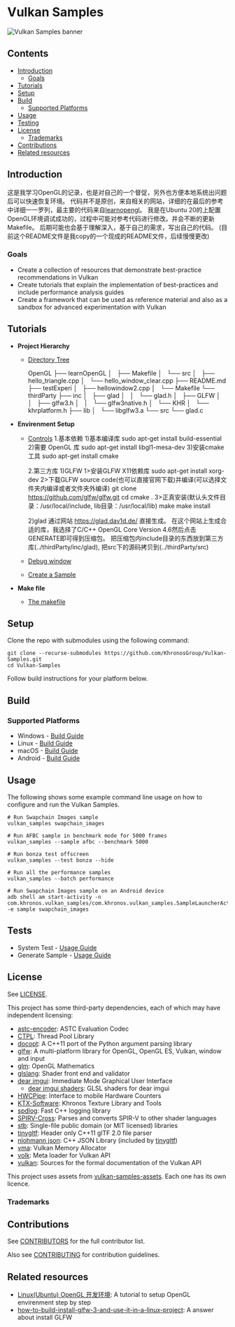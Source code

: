 <!--
- Copyright (c) 2019-2020, Yesir-Lincoln and Contributors
-
- SPDX-License-Identifier: Apache-2.0
-
- Licensed under the Apache License, Version 2.0 the "License";
- you may not use this file except in compliance with the License.
- You may obtain a copy of the License at
-
-     http://www.apache.org/licenses/LICENSE-2.0
-
- Unless required by applicable law or agreed to in writing, software
- distributed under the License is distributed on an "AS IS" BASIS,
- WITHOUT WARRANTIES OR CONDITIONS OF ANY KIND, either express or implied.
- See the License for the specific language governing permissions and
- limitations under the License.
-
-->

# Vulkan Samples <!-- omit in toc -->

![Vulkan Samples banner](banner.jpg)

## Contents <!-- omit in toc -->

- [Introduction](#introduction)
  - [Goals](#goals)
- [Tutorials](#tutorials)
- [Setup](#setup)
- [Build](#build)
  - [Supported Platforms](#supported-platforms)
- [Usage](#usage)
- [Testing](#tests)
- [License](#license)
  - [Trademarks](#trademarks)
- [Contributions](#contributions)
- [Related resources](#related-resources)

## Introduction

这是我学习OpenGL的记录，也是对自己的一个督促，另外也方便本地系统出问题后可以快速恢复环境。
代码并不是原创，来自相关的网站，详细的在最后的参考中详细一一罗列，最主要的代码来自[learnopengl](https://learnopengl.com)。
我是在Ubuntu 20的上配置OpenGL环境调试成功的，过程中可能对参考代码进行修改。并会不断的更新Makefile。
后期可能也会基于理解深入，基于自己的需求，写出自己的代码。
(目前这个README文件是我copy的一个现成的README文件，后续慢慢更改)

### Goals
- Create a collection of resources that demonstrate best-practice recommendations in Vulkan
- Create tutorials that explain the implementation of best-practices and include performance analysis guides
- Create a framework that can be used as reference material and also as a sandbox for advanced experimentation with Vulkan

## Tutorials
- **Project Hierarchy**

  - [Directory Tree](./docs/)
  
    OpenGL
    ├── learnOpenGL
    │   ├── Makefile
    │   └── src
    │       ├── hello_triangle.cpp
    │       └── hello_window_clear.cpp
    ├── README.md
    ├── testExperi
    │   ├── hellowindow2.cpp
    │   └── Makefile
    └── thirdParty
        ├── inc
        │   ├── glad
        │   │   └── glad.h
        │   ├── GLFW
        │   │   ├── glfw3.h
        │   │   └── glfw3native.h
        │   └── KHR
        │       └── khrplatform.h
        ├── lib
        │   └── libglfw3.a
        └── src
            └── glad.c


- **Envirenment Setup**
  - [Controls](./docs/misc.md#controls)
    1.基本依赖
    1)基本编译库
    sudo apt-get install build-essential
    2)需要 OpenGL 库
    sudo apt-get install libgl1-mesa-dev
    3)安装cmake工具
    sudo apt-get install cmake

    2.第三方库
    1)GLFW
    1>安装GLFW X11依赖库
    sudo apt-get install xorg-dev 
    2>下载GLFW source code(也可以直接官网下载)并编译(可以选择文件夹内编译或者文件夹外编译)
    git clone https://github.com/glfw/glfw.git
    cd <glfw-root-dir>
    cmake .
    3>正真安装(默认头文件目录：/usr/local/include, lib目录：/usr/local/lib)
    make
    make install

    2)glad
    通过网站 https://glad.dav1d.de/ 直接生成。
    在这个网站上生成合适的库，我选择了C/C++ OpenGL Core Version 4.6然后点击GENERATE即可得到压缩包。
    把压缩包内include目录的东西放到第三方库(../thirdParty/inc/glad), 把src下的源码拷贝到(../thirdParty/src)
  - [Debug window](./docs/misc.md#debug-window)
  - [Create a Sample](./docs/create_sample.md)
- **Make file**  
  - [The makefile](./Makefile)


## Setup

Clone the repo with submodules using the following command:

```
git clone --recurse-submodules https://github.com/KhronosGroup/Vulkan-Samples.git
cd Vulkan-Samples
```

Follow build instructions for your platform below.

## Build

### Supported Platforms
- Windows - [Build Guide](./docs/build.md#windows "Windows Build Guide")
- Linux - [Build Guide](./docs/build.md#linux "Linux Build Guide")
- macOS - [Build Guide](./docs/build.md#macos "macOS Build Guide")
- Android - [Build Guide](./docs/build.md#android "Android Build Guide")

## Usage

The following shows some example command line usage on how to configure and run the Vulkan Samples.

```
# Run Swapchain Images sample
vulkan_samples swapchain_images

# Run AFBC sample in benchmark mode for 5000 frames
vulkan_samples --sample afbc --benchmark 5000

# Run bonza test offscreen
vulkan_samples --test bonza --hide

# Run all the performance samples
vulkan_samples --batch performance

# Run Swapchain Images sample on an Android device
adb shell am start-activity -n com.khronos.vulkan_samples/com.khronos.vulkan_samples.SampleLauncherActivity -e sample swapchain_images
```

## Tests

- System Test - [Usage Guide](docs/testing.md#system-test "System Test Guide")
- Generate Sample - [Usage Guide](docs/testing.md#generate-sample-test "Generate Sample Test Guide")


## License

See [LICENSE](LICENSE).

This project has some third-party dependencies, each of which may have independent licensing:

- [astc-encoder](https://github.com/ARM-software/astc-encoder): ASTC Evaluation Codec
- [CTPL](https://github.com/vit-vit/CTPL): Thread Pool Library
- [docopt](https://github.com/docopt/docopt.cpp): A C++11 port of the Python argument parsing library
- [glfw](https://github.com/glfw/glfw): A multi-platform library for OpenGL, OpenGL ES, Vulkan, window and input
- [glm](https://github.com/g-truc/glm): OpenGL Mathematics
- [glslang](https://github.com/KhronosGroup/glslang): Shader front end and validator
- [dear imgui](https://github.com/ocornut/imgui): Immediate Mode Graphical User Interface
  - [dear imgui shaders](https://github.com/SaschaWillems/Vulkan/tree/master/data/shaders/imgui): GLSL shaders for dear imgui
- [HWCPipe](https://github.com/ARM-software/HWCPipe): Interface to mobile Hardware Counters
- [KTX-Software](https://github.com/KhronosGroup/KTX-Software): Khronos Texture Library and Tools
- [spdlog](https://github.com/gabime/spdlog): Fast C++ logging library
- [SPIRV-Cross](https://github.com/KhronosGroup/SPIRV-Cross): Parses and converts SPIR-V to other shader languages
- [stb](https://github.com/nothings/stb): Single-file public domain (or MIT licensed) libraries
- [tinygltf](https://github.com/syoyo/tinygltf): Header only C++11 glTF 2.0 file parser
- [nlohmann json](https://github.com/nlohmann/json): C++ JSON Library (included by [tinygltf](https://github.com/syoyo/tinygltf))
- [vma](https://github.com/GPUOpen-LibrariesAndSDKs/VulkanMemoryAllocator): Vulkan Memory Allocator
- [volk](https://github.com/zeux/volk): Meta loader for Vulkan API
- [vulkan](https://github.com/KhronosGroup/Vulkan-Docs): Sources for the formal documentation of the Vulkan API

This project uses assets from [vulkan-samples-assets](https://github.com/KhronosGroup/Vulkan-Samples-Assets). Each one has its own licence.

### Trademarks

## Contributions

See [CONTRIBUTORS](CONTRIBUTORS.md) for the full contributor list.

Also see [CONTRIBUTING](CONTRIBUTING.md) for contribution guidelines.

## Related resources

- [Linux(Ubuntu) OpenGL 开发环境](https://www.cnblogs.com/psklf/p/9705688.html): A tutorial to setup OpenGL envirenment step by step
- [how-to-build-install-glfw-3-and-use-it-in-a-linux-project](https://stackoverflow.com/questions/17768008/how-to-build-install-glfw-3-and-use-it-in-a-linux-project): A answer about install GLFW
